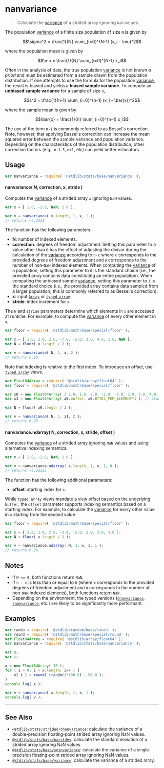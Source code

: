 <!--

@license Apache-2.0

Copyright (c) 2020 The Stdlib Authors.

Licensed under the Apache License, Version 2.0 (the "License");
you may not use this file except in compliance with the License.
You may obtain a copy of the License at

   http://www.apache.org/licenses/LICENSE-2.0

Unless required by applicable law or agreed to in writing, software
distributed under the License is distributed on an "AS IS" BASIS,
WITHOUT WARRANTIES OR CONDITIONS OF ANY KIND, either express or implied.
See the License for the specific language governing permissions and
limitations under the License.

-->

# nanvariance

> Calculate the [variance][variance] of a strided array ignoring `NaN` values.

<section class="intro">

The population [variance][variance] of a finite size population of size `N` is given by

<!-- <equation class="equation" label="eq:population_variance" align="center" raw="\sigma^2 = \frac{1}{N} \sum_{i=0}^{N-1} (x_i - \mu)^2" alt="Equation for the population variance."> -->

```math
\sigma^2 = \frac{1}{N} \sum_{i=0}^{N-1} (x_i - \mu)^2
```

<!-- <div class="equation" align="center" data-raw-text="\sigma^2 = \frac{1}{N} \sum_{i=0}^{N-1} (x_i - \mu)^2" data-equation="eq:population_variance">
    <img src="https://cdn.jsdelivr.net/gh/stdlib-js/stdlib@86d4717094f2f0e1d5850ad3208e8591d15792ba/lib/node_modules/@stdlib/stats/base/nanvariance/docs/img/equation_population_variance.svg" alt="Equation for the population variance.">
    <br>
</div> -->

<!-- </equation> -->

where the population mean is given by

<!-- <equation class="equation" label="eq:population_mean" align="center" raw="\mu = \frac{1}{N} \sum_{i=0}^{N-1} x_i" alt="Equation for the population mean."> -->

```math
\mu = \frac{1}{N} \sum_{i=0}^{N-1} x_i
```

<!-- <div class="equation" align="center" data-raw-text="\mu = \frac{1}{N} \sum_{i=0}^{N-1} x_i" data-equation="eq:population_mean">
    <img src="https://cdn.jsdelivr.net/gh/stdlib-js/stdlib@86d4717094f2f0e1d5850ad3208e8591d15792ba/lib/node_modules/@stdlib/stats/base/nanvariance/docs/img/equation_population_mean.svg" alt="Equation for the population mean.">
    <br>
</div> -->

<!-- </equation> -->

Often in the analysis of data, the true population [variance][variance] is not known _a priori_ and must be estimated from a sample drawn from the population distribution. If one attempts to use the formula for the population [variance][variance], the result is biased and yields a **biased sample variance**. To compute an **unbiased sample variance** for a sample of size `n`,

<!-- <equation class="equation" label="eq:unbiased_sample_variance" align="center" raw="s^2 = \frac{1}{n-1} \sum_{i=0}^{n-1} (x_i - \bar{x})^2" alt="Equation for computing an unbiased sample variance."> -->

```math
s^2 = \frac{1}{n-1} \sum_{i=0}^{n-1} (x_i - \bar{x})^2
```

<!-- <div class="equation" align="center" data-raw-text="s^2 = \frac{1}{n-1} \sum_{i=0}^{n-1} (x_i - \bar{x})^2" data-equation="eq:unbiased_sample_variance">
    <img src="https://cdn.jsdelivr.net/gh/stdlib-js/stdlib@86d4717094f2f0e1d5850ad3208e8591d15792ba/lib/node_modules/@stdlib/stats/base/nanvariance/docs/img/equation_unbiased_sample_variance.svg" alt="Equation for computing an unbiased sample variance.">
    <br>
</div> -->

<!-- </equation> -->

where the sample mean is given by

<!-- <equation class="equation" label="eq:sample_mean" align="center" raw="\bar{x} = \frac{1}{n} \sum_{i=0}^{n-1} x_i" alt="Equation for the sample mean."> -->

```math
\bar{x} = \frac{1}{n} \sum_{i=0}^{n-1} x_i
```

<!-- <div class="equation" align="center" data-raw-text="\bar{x} = \frac{1}{n} \sum_{i=0}^{n-1} x_i" data-equation="eq:sample_mean">
    <img src="https://cdn.jsdelivr.net/gh/stdlib-js/stdlib@86d4717094f2f0e1d5850ad3208e8591d15792ba/lib/node_modules/@stdlib/stats/base/nanvariance/docs/img/equation_sample_mean.svg" alt="Equation for the sample mean.">
    <br>
</div> -->

<!-- </equation> -->

The use of the term `n-1` is commonly referred to as Bessel's correction. Note, however, that applying Bessel's correction can increase the mean squared error between the sample variance and population variance. Depending on the characteristics of the population distribution, other correction factors (e.g., `n-1.5`, `n+1`, etc) can yield better estimators.

</section>

<!-- /.intro -->

<section class="usage">

## Usage

```javascript
var nanvariance = require( '@stdlib/stats/base/nanvariance' );
```

#### nanvariance( N, correction, x, stride )

Computes the [variance][variance] of a strided array `x` ignoring `NaN` values.

```javascript
var x = [ 1.0, -2.0, NaN, 2.0 ];

var v = nanvariance( x.length, 1, x, 1 );
// returns ~4.3333
```

The function has the following parameters:

-   **N**: number of indexed elements.
-   **correction**: degrees of freedom adjustment. Setting this parameter to a value other than `0` has the effect of adjusting the divisor during the calculation of the [variance][variance] according to `n-c` where `c` corresponds to the provided degrees of freedom adjustment and `n` corresponds to the number of non-`NaN` indexed elements. When computing the [variance][variance] of a population, setting this parameter to `0` is the standard choice (i.e., the provided array contains data constituting an entire population). When computing the unbiased sample [variance][variance], setting this parameter to `1` is the standard choice (i.e., the provided array contains data sampled from a larger population; this is commonly referred to as Bessel's correction).
-   **x**: input [`Array`][mdn-array] or [`typed array`][mdn-typed-array].
-   **stride**: index increment for `x`.

The `N` and `stride` parameters determine which elements in `x` are accessed at runtime. For example, to compute the [variance][variance] of every other element in `x`,

```javascript
var floor = require( '@stdlib/math/base/special/floor' );

var x = [ 1.0, 2.0, 2.0, -7.0, -2.0, 3.0, 4.0, 2.0, NaN ];
var N = floor( x.length / 2 );

var v = nanvariance( N, 1, x, 2 );
// returns 6.25
```

Note that indexing is relative to the first index. To introduce an offset, use [`typed array`][mdn-typed-array] views.

<!-- eslint-disable stdlib/capitalized-comments -->

```javascript
var Float64Array = require( '@stdlib/array/float64' );
var floor = require( '@stdlib/math/base/special/floor' );

var x0 = new Float64Array( [ 2.0, 1.0, 2.0, -2.0, -2.0, 2.0, 3.0, 4.0, NaN ] );
var x1 = new Float64Array( x0.buffer, x0.BYTES_PER_ELEMENT*1 ); // start at 2nd element

var N = floor( x0.length / 2 );

var v = nanvariance( N, 1, x1, 2 );
// returns 6.25
```

#### nanvariance.ndarray( N, correction, x, stride, offset )

Computes the [variance][variance] of a strided array ignoring `NaN` values and using alternative indexing semantics.

```javascript
var x = [ 1.0, -2.0, NaN, 2.0 ];

var v = nanvariance.ndarray( x.length, 1, x, 1, 0 );
// returns ~4.33333
```

The function has the following additional parameters:

-   **offset**: starting index for `x`.

While [`typed array`][mdn-typed-array] views mandate a view offset based on the underlying `buffer`, the `offset` parameter supports indexing semantics based on a starting index. For example, to calculate the [variance][variance] for every other value in `x` starting from the second value

```javascript
var floor = require( '@stdlib/math/base/special/floor' );

var x = [ 2.0, 1.0, 2.0, -2.0, -2.0, 2.0, 3.0, 4.0 ];
var N = floor( x.length / 2 );

var v = nanvariance.ndarray( N, 1, x, 2, 1 );
// returns 6.25
```

</section>

<!-- /.usage -->

<section class="notes">

## Notes

-   If `N <= 0`, both functions return `NaN`.
-   If `n - c` is less than or equal to `0` (where `c` corresponds to the provided degrees of freedom adjustment and `n` corresponds to the number of non-`NaN` indexed elements), both functions return `NaN`.
-   Depending on the environment, the typed versions ([`dnanvariance`][@stdlib/stats/strided/dnanvariance], [`snanvariance`][@stdlib/stats/base/snanvariance], etc.) are likely to be significantly more performant.

</section>

<!-- /.notes -->

<section class="examples">

## Examples

<!-- eslint no-undef: "error" -->

```javascript
var randu = require( '@stdlib/random/base/randu' );
var round = require( '@stdlib/math/base/special/round' );
var Float64Array = require( '@stdlib/array/float64' );
var nanvariance = require( '@stdlib/stats/base/nanvariance' );

var x;
var i;

x = new Float64Array( 10 );
for ( i = 0; i < x.length; i++ ) {
    x[ i ] = round( (randu()*100.0) - 50.0 );
}
console.log( x );

var v = nanvariance( x.length, 1, x, 1 );
console.log( v );
```

</section>

<!-- /.examples -->

<section class="references">

</section>

<!-- /.references -->

<!-- Section for related `stdlib` packages. Do not manually edit this section, as it is automatically populated. -->

<section class="related">

* * *

## See Also

-   <span class="package-name">[`@stdlib/stats/strided/dnanvariance`][@stdlib/stats/strided/dnanvariance]</span><span class="delimiter">: </span><span class="description">calculate the variance of a double-precision floating-point strided array ignoring NaN values.</span>
-   <span class="package-name">[`@stdlib/stats/base/nanstdev`][@stdlib/stats/base/nanstdev]</span><span class="delimiter">: </span><span class="description">calculate the standard deviation of a strided array ignoring NaN values.</span>
-   <span class="package-name">[`@stdlib/stats/base/snanvariance`][@stdlib/stats/base/snanvariance]</span><span class="delimiter">: </span><span class="description">calculate the variance of a single-precision floating-point strided array ignoring NaN values.</span>
-   <span class="package-name">[`@stdlib/stats/base/variance`][@stdlib/stats/base/variance]</span><span class="delimiter">: </span><span class="description">calculate the variance of a strided array.</span>

</section>

<!-- /.related -->

<!-- Section for all links. Make sure to keep an empty line after the `section` element and another before the `/section` close. -->

<section class="links">

[variance]: https://en.wikipedia.org/wiki/Variance

[mdn-array]: https://developer.mozilla.org/en-US/docs/Web/JavaScript/Reference/Global_Objects/Array

[mdn-typed-array]: https://developer.mozilla.org/en-US/docs/Web/JavaScript/Reference/Global_Objects/TypedArray

<!-- <related-links> -->

[@stdlib/stats/strided/dnanvariance]: https://github.com/stdlib-js/stdlib/tree/develop/lib/node_modules/%40stdlib/stats/strided/dnanvariance

[@stdlib/stats/base/nanstdev]: https://github.com/stdlib-js/stdlib/tree/develop/lib/node_modules/%40stdlib/stats/base/nanstdev

[@stdlib/stats/base/snanvariance]: https://github.com/stdlib-js/stdlib/tree/develop/lib/node_modules/%40stdlib/stats/base/snanvariance

[@stdlib/stats/base/variance]: https://github.com/stdlib-js/stdlib/tree/develop/lib/node_modules/%40stdlib/stats/base/variance

<!-- </related-links> -->

</section>

<!-- /.links -->
